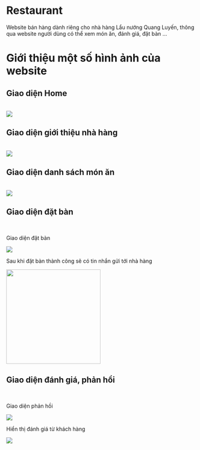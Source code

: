 # Restaurant
Website bán hàng dành riêng cho nhà hàng Lẩu nướng Quang Luyến, thông qua website người dùng có thể xem món ăn, đánh giá, đặt bàn ...

# Giới thiệu một số hình ảnh của website

## Giao diện Home
<br/>

<img src="https://i.ibb.co/F4xHMPH/home.png" >


## Giao diện giới thiệu nhà hàng
<br/>

<img src="https://i.ibb.co/6Yd2XCf/intro.png" >


## Giao diện danh sách món ăn
<br/>

<img src="https://i.ibb.co/DzGDsFR/menu.png" >


## Giao diện đặt bàn
<br/>

Giao diện đặt bàn

<img src="https://i.ibb.co/LpsdNsZ/booking.png" >

Sau khi đặt bàn thành công sẽ có tin nhắn gửi tới nhà hàng

<img src="https://i.ibb.co/W362Zx0/mes.png" width = "250">


## Giao diện đánh giá, phản hồi
<br/>

Giao diện phản hồi


<img src="https://i.ibb.co/d7HdZNT/feedback.png" >


Hiển thị đánh giá từ khách hàng


<img src="https://i.ibb.co/7bVGpWr/review.png" >







